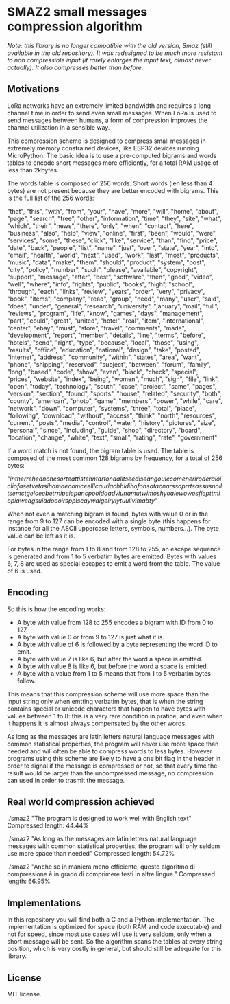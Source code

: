 # SMAZ2 small messages compression algorithm

*Note: this library is no longer compatible with the old version, Smaz (still available in the old repository). It was redesigned to be much more resistant to non compressible input (it rarely enlarges the input text, almost never actually). It also compresses better than before.*

## Motivations

LoRa networks have an extremely limited bandwidth and requires a long
channel time in order to send even small messages. When LoRa is used
to send messages between humans, a form of compression improves the
channel utilization in a sensible way.

This compression scheme is designed to compress small messages in extremely
memory constrained devices, like ESP32 devices running MicroPython.
The basic idea is to use a pre-computed bigrams and words tables to encode
short messages more efficiently, for a total RAM usage of less than
2kbytes.

The words table is composed of 256 words. Short words (len less than 4 bytes)
are not present because they are better encoded with bigrams.
This is the full list of the 256 words:

"that", "this", "with", "from", "your", "have", "more", "will",
"home", "about", "page", "search", "free", "other", "information", "time",
"they", "site", "what", "which", "their", "news", "there", "only",
"when", "contact", "here", "business", "also", "help", "view", "online",
"first", "been", "would", "were", "services", "some", "these", "click",
"like", "service", "than", "find", "price", "date", "back", "people",
"list", "name", "just", "over", "state", "year", "into", "email",
"health", "world", "next", "used", "work", "last", "most", "products",
"music", "data", "make", "them", "should", "product", "system", "post",
"city", "policy", "number", "such", "please", "available", "copyright",
"support", "message", "after", "best", "software", "then", "good", "video",
"well", "where", "info", "rights", "public", "books", "high", "school",
"through", "each", "links", "review", "years", "order", "very", "privacy",
"book", "items", "company", "read", "group", "need", "many", "user",
"said", "does", "under", "general", "research", "university", "january", "mail",
"full", "reviews", "program", "life", "know", "games", "days", "management",
"part", "could", "great", "united", "hotel", "real", "item", "international",
"center", "ebay", "must", "store", "travel", "comments", "made", "development",
"report", "member", "details", "line", "terms", "before", "hotels", "send",
"right", "type", "because", "local", "those", "using", "results", "office",
"education", "national", "design", "take", "posted", "internet", "address",
"community", "within", "states", "area", "want", "phone", "shipping",
"reserved", "subject", "between", "forum", "family", "long", "based", "code",
"show", "even", "black", "check", "special", "prices", "website", "index",
"being", "women", "much", "sign", "file", "link", "open", "today", "technology",
"south", "case", "project", "same", "pages", "version", "section", "found",
"sports", "house", "related", "security", "both", "county", "american", "photo",
"game", "members", "power", "while", "care", "network", "down", "computer",
"systems", "three", "total", "place", "following", "download", "without",
"access", "think", "north", "resources", "current", "posts", "media", "control",
"water", "history", "pictures", "size", "personal", "since", "including",
"guide", "shop", "directory", "board", "location", "change", "white", "text",
"small", "rating", "rate", "government"

If a word match is not found, the bigram table is used. The table is composed of the most common 128 bigrams by frequency, for a total of 256 bytes:

*"intherreheanonesorteattistenntartondalitseediseangoulecomeneriroderaioicliofasetvetasihamaecomceelllcaurlachhidihofonsotacnarssoprrtsassusnoiltsemctgeloeebetrnipeiepancpooldaadviunamutwimoshyoaiewowosfiepttmiopiaweagsuiddoooirspplscaywaigeirylytuulivimabty"*

When not even a matching bigram is found, bytes with value 0 or in the range
from 9 to 127 can be encoded with a single byte (this happens for instance for
all the ASCII uppercase letters, symbols, numbers...). The byte value can be
left as it is.

For bytes in the range from 1 to 8 and from 128 to 255, an escape sequence
is generated and from 1 to 5 verbatim bytes are emitted. Bytes with values
6, 7, 8 are used as special escapes to emit a word from the table. The
value of 6 is used.

## Encoding

So this is how the encoding works:

* A byte with value from 128 to 255 encodes a bigram with ID from 0 to 127.
* A byte with value 0 or from 9 to 127 is just what it is.
* A byte with value of 6 is followed by a byte representing the word ID to emit.
* A byte with value 7 is like 6, but after the word a space is emitted.
* A byte with value 8 is like 6, but before the word a space is emitted.
* A byte with a value from 1 to 5 means that from 1 to 5 verbatim bytes follow.

This means that this compression scheme will use more space than the input
string only when emtting verbatim bytes, that is when the string contains
special or unicode characters that happen to have bytes with values between 1 to 8: this is a very rare condition in pratice, and even when it happens it is almost always compensated by the other words.

As long as the messages are latin letters natural language messages with common statistical properties, the program will never use more space than needed and will often be able to compress words to less bytes. However programs using this scheme are likely to have a one bit flag in the header in order to signal if the message is compressed or not, so that every time the result would be larger than the uncompressed message, no compression can used in order to trasmit the message.

## Real world compression achieved

./smaz2 "The program is designed to work well with English text"
Compressed length: 44.44%

./smaz2 "As long as the messages are latin letters natural language messages with common statistical properties, the program will only seldom use more space than needed"
Compressed length: 54.72%

./smaz2 "Anche se in maniera meno efficiente, questo algoritmo di compressione è in grado di comprimere testi in altre lingue."
Compressed length: 66.95%

## Implementations

In this repository you will find both a C and a Python implementation.
The implementation is optimized for space (both RAM and code executable)
and not for speed, since most use cases will use it very seldom, only when
a short message will be sent. So the algorithm scans the tables at every
string position, which is very costly in general, but should still be
adequate for this library.

## License

MIT license.
